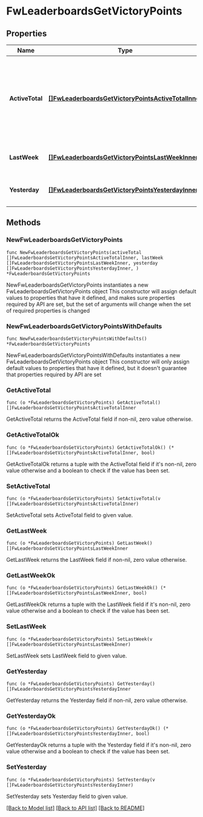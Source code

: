 # FwLeaderboardsGetVictoryPoints

## Properties

Name | Type | Description | Notes
------------ | ------------- | ------------- | -------------
**ActiveTotal** | [**[]FwLeaderboardsGetVictoryPointsActiveTotalInner**](FwLeaderboardsGetVictoryPointsActiveTotalInner.md) | Top 4 ranking of factions active in faction warfare by total victory points. A faction is considered \&quot;active\&quot; if they have participated in faction warfare in the past 14 days | 
**LastWeek** | [**[]FwLeaderboardsGetVictoryPointsLastWeekInner**](FwLeaderboardsGetVictoryPointsLastWeekInner.md) | Top 4 ranking of factions by victory points in the past week | 
**Yesterday** | [**[]FwLeaderboardsGetVictoryPointsYesterdayInner**](FwLeaderboardsGetVictoryPointsYesterdayInner.md) | Top 4 ranking of factions by victory points in the past day | 

## Methods

### NewFwLeaderboardsGetVictoryPoints

`func NewFwLeaderboardsGetVictoryPoints(activeTotal []FwLeaderboardsGetVictoryPointsActiveTotalInner, lastWeek []FwLeaderboardsGetVictoryPointsLastWeekInner, yesterday []FwLeaderboardsGetVictoryPointsYesterdayInner, ) *FwLeaderboardsGetVictoryPoints`

NewFwLeaderboardsGetVictoryPoints instantiates a new FwLeaderboardsGetVictoryPoints object
This constructor will assign default values to properties that have it defined,
and makes sure properties required by API are set, but the set of arguments
will change when the set of required properties is changed

### NewFwLeaderboardsGetVictoryPointsWithDefaults

`func NewFwLeaderboardsGetVictoryPointsWithDefaults() *FwLeaderboardsGetVictoryPoints`

NewFwLeaderboardsGetVictoryPointsWithDefaults instantiates a new FwLeaderboardsGetVictoryPoints object
This constructor will only assign default values to properties that have it defined,
but it doesn't guarantee that properties required by API are set

### GetActiveTotal

`func (o *FwLeaderboardsGetVictoryPoints) GetActiveTotal() []FwLeaderboardsGetVictoryPointsActiveTotalInner`

GetActiveTotal returns the ActiveTotal field if non-nil, zero value otherwise.

### GetActiveTotalOk

`func (o *FwLeaderboardsGetVictoryPoints) GetActiveTotalOk() (*[]FwLeaderboardsGetVictoryPointsActiveTotalInner, bool)`

GetActiveTotalOk returns a tuple with the ActiveTotal field if it's non-nil, zero value otherwise
and a boolean to check if the value has been set.

### SetActiveTotal

`func (o *FwLeaderboardsGetVictoryPoints) SetActiveTotal(v []FwLeaderboardsGetVictoryPointsActiveTotalInner)`

SetActiveTotal sets ActiveTotal field to given value.


### GetLastWeek

`func (o *FwLeaderboardsGetVictoryPoints) GetLastWeek() []FwLeaderboardsGetVictoryPointsLastWeekInner`

GetLastWeek returns the LastWeek field if non-nil, zero value otherwise.

### GetLastWeekOk

`func (o *FwLeaderboardsGetVictoryPoints) GetLastWeekOk() (*[]FwLeaderboardsGetVictoryPointsLastWeekInner, bool)`

GetLastWeekOk returns a tuple with the LastWeek field if it's non-nil, zero value otherwise
and a boolean to check if the value has been set.

### SetLastWeek

`func (o *FwLeaderboardsGetVictoryPoints) SetLastWeek(v []FwLeaderboardsGetVictoryPointsLastWeekInner)`

SetLastWeek sets LastWeek field to given value.


### GetYesterday

`func (o *FwLeaderboardsGetVictoryPoints) GetYesterday() []FwLeaderboardsGetVictoryPointsYesterdayInner`

GetYesterday returns the Yesterday field if non-nil, zero value otherwise.

### GetYesterdayOk

`func (o *FwLeaderboardsGetVictoryPoints) GetYesterdayOk() (*[]FwLeaderboardsGetVictoryPointsYesterdayInner, bool)`

GetYesterdayOk returns a tuple with the Yesterday field if it's non-nil, zero value otherwise
and a boolean to check if the value has been set.

### SetYesterday

`func (o *FwLeaderboardsGetVictoryPoints) SetYesterday(v []FwLeaderboardsGetVictoryPointsYesterdayInner)`

SetYesterday sets Yesterday field to given value.



[[Back to Model list]](../README.md#documentation-for-models) [[Back to API list]](../README.md#documentation-for-api-endpoints) [[Back to README]](../README.md)


